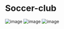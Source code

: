 # Soccer-club
![image](https://user-images.githubusercontent.com/26104823/62741461-f6861d80-ba08-11e9-956e-173621fe1077.png)
![image](https://user-images.githubusercontent.com/26104823/63390003-96ce3180-c37b-11e9-9039-af6c069c3889.png)
![image](https://user-images.githubusercontent.com/26104823/63470133-ca6f9100-c439-11e9-8acb-c313120041d7.png)
